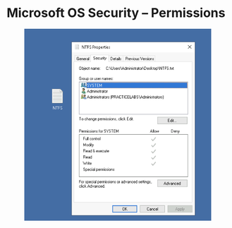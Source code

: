 # Microsoft OS Security – Permissions

<figure><img src="../../.gitbook/assets/image (4) (1) (1) (1).png" alt=""><figcaption></figcaption></figure>
